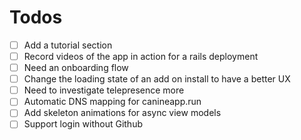 # Todos
- [ ] Add a tutorial section
- [ ] Record videos of the app in action for a rails deployment
- [ ] Need an onboarding flow
- [ ] Change the loading state of an add on install to have a better UX
- [ ] Need to investigate telepresence more
- [ ] Automatic DNS mapping for canineapp.run
- [ ] Add skeleton animations for async view models
- [ ] Support login without Github
